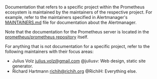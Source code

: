 Documentation that refers to a specific project within the Prometheus ecosystem
is maintained by the maintainers of the respective project. For example, refer
to the maintainers specified in Alertmanager's
[MAINTAINERS.md](https://github.com/prometheus/alertmanager/blob/main/MAINTAINERS.md)
file for documentation about the Alertmanager.

Note that the documentation for the Prometheus server is located in the
[prometheus/prometheus
repository](https://github.com/prometheus/prometheus/tree/main/docs) itself.

For anything that is not documentation for a specific project, refer to the
following maintainers with their focus areas:

* Julius Volz <julius.volz@gmail.com> @juliusv: Web design, static site
  generator.
* Richard Hartmann <richih@richih.org> @RichiH: Everything
  else.
